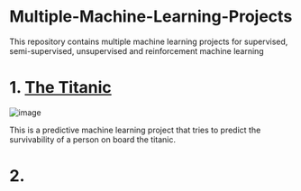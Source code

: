 # Multiple-Machine-Learning-Projects
This repository contains multiple machine learning projects for supervised, semi-supervised, unsupervised and reinforcement machine learning 


# 1. <a href="https://github.com/Ndaruga/Multiple-Machine-Learning-Projects/tree/titanic/Titanic%20project">The Titanic</a>

![image](https://user-images.githubusercontent.com/68260816/192472368-f86f6624-c721-4fe5-a11c-a1fc1a3c080a.png)


This is a predictive machine learning project that tries to predict the survivability of a person on board the titanic.


# 2. 
